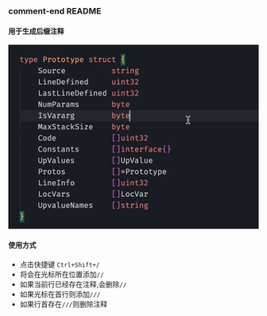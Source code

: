 ### comment-end README

#### 用于生成后缀注释

![alt usage](./assets/usage.gif)

#### 使用方式
- 点击快捷键 `Ctrl+Shift+/`
- 将会在光标所在位置添加`//`
- 如果当前行已经存在注释,会删除`//` 
- 如果光标在首行则添加`///`
- 如果行首存在`///`则删除注释